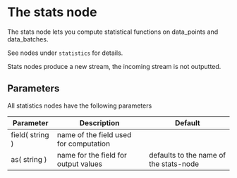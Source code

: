 The stats node
==============

The stats node lets you compute statistical functions on data_points and data_batches.

See nodes under `statistics` for details.

Stats nodes produce a new stream, the incoming stream is not outputted.

Parameters
----------
All statistics nodes have the following parameters

Parameter     | Description | Default 
--------------|-------------|--------- 
field( string )|name of the field used for computation|
as( string )| name for the field for output values| defaults to the name of the stats-node
